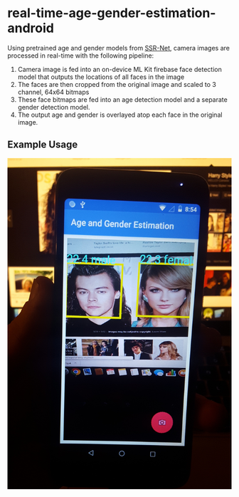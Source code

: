 # real-time-age-gender-estimation-android

Using pretrained age and gender models from [SSR-Net](https://github.com/shamangary/SSR-Net), camera images are processed in real-time with the following pipeline:

1. Camera image is fed into an on-device ML Kit firebase face detection model that outputs the locations of all faces in the image
2. The faces are then cropped from the original image and scaled to 3 channel, 64x64 bitmaps
3. These face bitmaps are fed into an age detection model and a separate gender detection model.
4. The output age and gender is overlayed atop each face in the original image.

## Example Usage

![Example image](demo.jpg)
